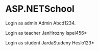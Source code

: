 # ASP.NETSchool

Login as admin
Admin
Abcd1234.

Login as teacher
JanHrozny
Ispel456*

Login as student
JardaStudeny
Heslo123*
